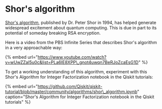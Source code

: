 # Shor's algorithm

[Shor's algorithm](https://en.wikipedia.org/wiki/Shor%27s_algorithm), published by Dr. Peter Shor in 1994, has helped generate widespread excitement about quantum computing. This is due in part to its potential of someday breaking RSA encryption.

Here is a video from the PBS Infinite Series that describes Shor's algorithm in a very approachable way:

{% embed url="https://www.youtube.com/watch?v=wUwZZaI5u0c&list=PLa6IE8XPP\_gnot4uwqn7BeRJoZcaEsG1D" %}

To get a working understanding of this algorithm, experiment with this Shor's Algorithm for Integer Factorization notebook in the Qiskit tutorials:

{% embed url="https://github.com/Qiskit/qiskit-tutorial/blob/master/community/algorithms/shor\_algorithm.ipynb" caption="Shor\'s Algorithm for Integer Factorization notebook in the Qiskit tutorials" %}

